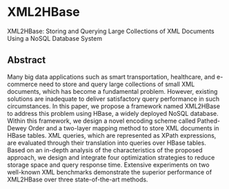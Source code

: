 # XML2HBase
XML2HBase: Storing and Querying Large Collections of XML Documents Using a NoSQL Database System

## Abstract
Many big data applications such as smart transportation, healthcare, and e-commerce need to store and query large collections of small XML documents, which has become a fundamental problem. However, existing solutions are inadequate to deliver satisfactory query performance in such circumstances. In this paper, we propose a framework named XML2HBase to address this problem using HBase, a widely deployed NoSQL database. Within this framework, we design a novel encoding scheme called Pathed-Dewey Order and a two-layer mapping method to store XML documents in HBase tables. XML queries, which are represented as XPath expressions, are evaluated through their translation into queries over HBase tables. Based on an in-depth analysis of the characteristics of the proposed approach, we design and integrate four optimization strategies to reduce storage space and query response time. Extensive experiments on two well-known XML benchmarks demonstrate the superior performance of XML2HBase over three state-of-the-art methods.
